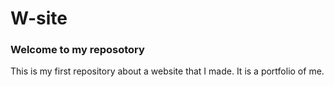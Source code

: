 # W-site
### Welcome to my reposotory
This is my first repository about a website that I made. It is a portfolio of me.
